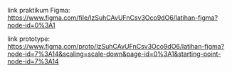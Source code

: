link praktikum Figma: https://www.figma.com/file/IzSuhCAvUFnCsv3Oco9dO6/latihan-figma?node-id=0%3A1

link prototype: https://www.figma.com/proto/IzSuhCAvUFnCsv3Oco9dO6/latihan-figma?node-id=7%3A14&scaling=scale-down&page-id=0%3A1&starting-point-node-id=7%3A14
